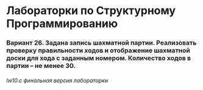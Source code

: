 # Лабораторки по Структурному Программированию

### Вариант 26. Задана запись шахматной партии. Реализовать проверку правильности ходов и отображение шахматной доски для хода с заданным номером. Количество ходов в партии – не менее 30.
###### lw10.c финальная версия лабораторки
